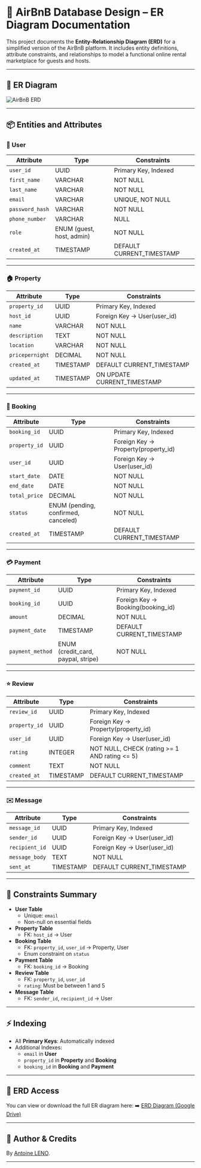 # 🏡 AirBnB Database Design – ER Diagram Documentation

This project documents the **Entity-Relationship Diagram (ERD)** for a simplified version of the AirBnB platform. It includes entity definitions, attribute constraints, and relationships to model a functional online rental marketplace for guests and hosts.

---

## 📌 ER Diagram

![AirBnB ERD](https://logos-world.net/wp-content/uploads/2020/10/Airbnb-Logo.png)

---

## 📦 Entities and Attributes

### 👤 User
| Attribute       | Type                          | Constraints                                 |
|----------------|-------------------------------|---------------------------------------------|
| `user_id`       | UUID                          | Primary Key, Indexed                        |
| `first_name`    | VARCHAR                       | NOT NULL                                    |
| `last_name`     | VARCHAR                       | NOT NULL                                    |
| `email`         | VARCHAR                       | UNIQUE, NOT NULL                            |
| `password_hash` | VARCHAR                       | NOT NULL                                    |
| `phone_number`  | VARCHAR                       | NULL                                        |
| `role`          | ENUM (guest, host, admin)     | NOT NULL                                    |
| `created_at`    | TIMESTAMP                     | DEFAULT CURRENT_TIMESTAMP                   |

---

### 🏠 Property
| Attribute        | Type            | Constraints                                           |
|------------------|-----------------|-------------------------------------------------------|
| `property_id`     | UUID            | Primary Key, Indexed                                 |
| `host_id`         | UUID            | Foreign Key → User(user_id)                          |
| `name`            | VARCHAR         | NOT NULL                                             |
| `description`     | TEXT            | NOT NULL                                             |
| `location`        | VARCHAR         | NOT NULL                                             |
| `pricepernight`   | DECIMAL         | NOT NULL                                             |
| `created_at`      | TIMESTAMP       | DEFAULT CURRENT_TIMESTAMP                            |
| `updated_at`      | TIMESTAMP       | ON UPDATE CURRENT_TIMESTAMP                          |

---

### 📆 Booking
| Attribute      | Type                        | Constraints                                           |
|----------------|-----------------------------|-------------------------------------------------------|
| `booking_id`    | UUID                        | Primary Key, Indexed                                 |
| `property_id`   | UUID                        | Foreign Key → Property(property_id)                  |
| `user_id`       | UUID                        | Foreign Key → User(user_id)                          |
| `start_date`    | DATE                        | NOT NULL                                             |
| `end_date`      | DATE                        | NOT NULL                                             |
| `total_price`   | DECIMAL                     | NOT NULL                                             |
| `status`        | ENUM (pending, confirmed, canceled) | NOT NULL                                   |
| `created_at`    | TIMESTAMP                   | DEFAULT CURRENT_TIMESTAMP                            |

---

### 💳 Payment
| Attribute       | Type                  | Constraints                                           |
|-----------------|-----------------------|-------------------------------------------------------|
| `payment_id`     | UUID                  | Primary Key, Indexed                                 |
| `booking_id`     | UUID                  | Foreign Key → Booking(booking_id)                    |
| `amount`         | DECIMAL               | NOT NULL                                             |
| `payment_date`   | TIMESTAMP             | DEFAULT CURRENT_TIMESTAMP                            |
| `payment_method` | ENUM (credit_card, paypal, stripe) | NOT NULL                             |

---

### ⭐ Review
| Attribute      | Type      | Constraints                                                 |
|----------------|-----------|-------------------------------------------------------------|
| `review_id`     | UUID      | Primary Key, Indexed                                       |
| `property_id`   | UUID      | Foreign Key → Property(property_id)                        |
| `user_id`       | UUID      | Foreign Key → User(user_id)                                |
| `rating`        | INTEGER   | NOT NULL, CHECK (rating >= 1 AND rating <= 5)              |
| `comment`       | TEXT      | NOT NULL                                                   |
| `created_at`    | TIMESTAMP | DEFAULT CURRENT_TIMESTAMP                                  |

---

### ✉️ Message
| Attribute      | Type      | Constraints                                                 |
|----------------|-----------|-------------------------------------------------------------|
| `message_id`    | UUID      | Primary Key, Indexed                                       |
| `sender_id`     | UUID      | Foreign Key → User(user_id)                                |
| `recipient_id`  | UUID      | Foreign Key → User(user_id)                                |
| `message_body`  | TEXT      | NOT NULL                                                   |
| `sent_at`       | TIMESTAMP | DEFAULT CURRENT_TIMESTAMP                                  |

---

## 🔐 Constraints Summary

- **User Table**
  - Unique: `email`
  - Non-null on essential fields
- **Property Table**
  - FK: `host_id` → User
- **Booking Table**
  - FK: `property_id`, `user_id` → Property, User
  - Enum constraint on `status`
- **Payment Table**
  - FK: `booking_id` → Booking
- **Review Table**
  - FK: `property_id`, `user_id`
  - `rating`: Must be between 1 and 5
- **Message Table**
  - FK: `sender_id`, `recipient_id` → User

---

## ⚡ Indexing

- All **Primary Keys**: Automatically indexed
- Additional Indexes:
  - `email` in **User**
  - `property_id` in **Property** and **Booking**
  - `booking_id` in **Booking** and **Payment**

---

## 📁 ERD Access

You can view or download the full ER diagram here:
➡️ [ERD Diagram (Google Drive)](https://drive.google.com/file/d/1yTWuOTOdJpz5LUKJB7VU2yZYWeFoI67Q/view)

---

## 🧠 Author & Credits

By [Antoine LENO](https://github.com/antoineleno).

---
